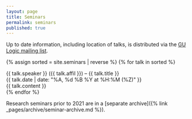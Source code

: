 ```yaml
---
layout: page
title: Seminars
permalink: seminars
published: true
---
```

Up to date information, including location of talks, is distributed via the [GU Logic mailing list](https://listserv.gu.se/sympa/subscribe/logic).

{% assign sorted = site.seminars | reverse %}
{% for talk in sorted %}
  <div class="seminar" id="{{ talk.title | slugify }}">
    <span class="seminar-speaker">{{ talk.speaker }}</span> (<span class="seminar-affil">{{ talk.affil }}</span>) – <span class="seminar-title">{{ talk.title }}</span>
    <div class="seminar-date">{{ talk.date | date: "%A, %d %B %Y at %H:%M (%Z)" }}</div>
    <div class="abstract">
      {{ talk.content }}
    </div>
  </div>
{% endfor %}

Research seminars prior to 2021 are in a [separate archive]({% link _pages/archive/seminar-archive.md %}).
